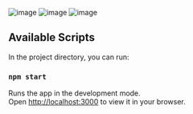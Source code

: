 
![image](https://github.com/user-attachments/assets/242796cf-166c-40ab-bbf2-b7d65af139a7)
![image](https://github.com/user-attachments/assets/93527b50-c9b1-41c6-8823-047054494711)
![image](https://github.com/user-attachments/assets/a7fcbbd0-7e5a-43e6-8bb2-1e8a3b1f7d19)


## Available Scripts

In the project directory, you can run:

### `npm start`

Runs the app in the development mode.\
Open [http://localhost:3000](http://localhost:3000) to view it in your browser.

